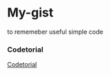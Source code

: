 # My-gist
to rememeber useful simple code

### Codetorial
[Codetorial](https://codetorial.net/index.html)

